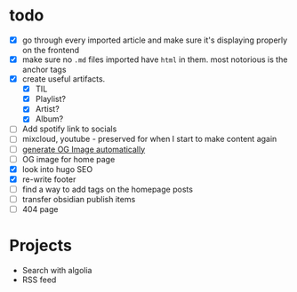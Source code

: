 # todo
- [x] go through every imported article and make sure it's displaying properly on the frontend
- [x] make sure no `.md` files imported have `html` in them. most notorious is the anchor tags
- [x] create useful artifacts.
  - [x] TIL
  - [x] Playlist?
  - [x] Artist?
  - [x] Album?
- [ ] Add spotify link to socials
- [ ] mixcloud, youtube - preserved for when I start to make content again
- [ ] [generate OG Image automatically](https://flaviocopes.com/canvas-node-generate-image/)
- [ ] OG image for home page
- [x] look into hugo SEO
- [x] re-write footer
- [ ] find a way to add tags on the homepage posts
- [ ] transfer obsidian publish items
- [ ] 404 page

# Projects
- Search with algolia
- RSS feed